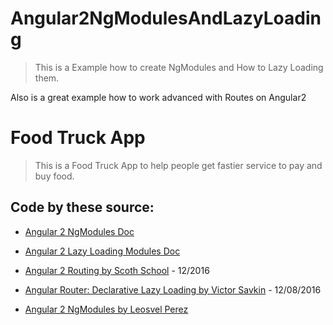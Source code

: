 # Angular2NgModulesAndLazyLoading

> This is a Example how to create NgModules and How to Lazy Loading them.

Also is a great example how to work advanced with Routes on Angular2

# Food Truck App

> This is a Food Truck App to help people get fastier service to pay and buy food.

## Code by these source:

* [Angular 2 NgModules Doc](https://angular.io/docs/ts/latest/guide/ngmodule.html)
* [Angular 2 Lazy Loading Modules Doc](https://angular.io/docs/ts/latest/guide/ngmodule.html#!#lazy-load)

* [Angular 2 Routing by Scoth School](https://school.scotch.io/routing-angular-2-applications) - 12/2016
* [Angular Router: Declarative Lazy Loading by Victor Savkin](https://vsavkin.com/angular-router-declarative-lazy-loading-7071d1f203ee#.3z9thp79s) - 12/08/2016
* [Angular 2 NgModules by Leosvel Perez](http://slides.com/leosvelperez/ng2-ngmodules#/) 
